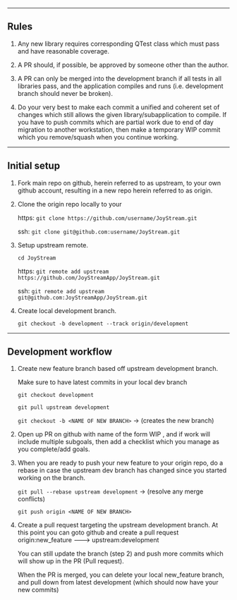 ------------------------------------------------------------
Rules
------------------------------------------------------------

1. Any new library requires corresponding QTest class which
must pass and have reasonable coverage.

2. A PR should, if possible, be approved by someone other than
the author.

3. A PR can only be merged into the development branch if
all tests in all libraries pass, and the application compiles
and runs (i.e. development branch should never be broken).

4. Do your very best to make each commit a unified and coherent
set of changes which still allows the given library/subapplication
to compile. If you have to push commits which are partial work
due to end of day migration to another workstation, then make 
a temporary WIP commit which you remove/squash when you continue working.

------------------------------------------------------------
Initial setup
------------------------------------------------------------

1. Fork main repo on github, herein referred to as upstream,
to your own github account, resulting in a new repo herein
referred to as origin.

2. Clone the origin repo locally to your 
  
    https: `git clone https://github.com/username/JoyStream.git` 
  
    ssh: `git clone git@github.com:username/JoyStream.git`

3. Setup upstream remote.
  
    `cd JoyStream`
  
    https: `git remote add upstream https://github.com/JoyStreamApp/JoyStream.git`
  
    ssh: `git remote add upstream git@github.com:JoyStreamApp/JoyStream.git`

4. Create local development branch.
  
    `git checkout -b development --track origin/development`

------------------------------------------------------------
Development workflow
------------------------------------------------------------

1. Create new feature branch based off upstream development branch.
  
    Make sure to have latest commits in your local dev branch
  
    `git checkout development`
  
    `git pull upstream development`
  
    `git checkout -b <NAME OF NEW BRANCH>` -> (creates the new branch)

2. Open up PR on github with name of the form WIP <DESCRIPTION>, and 
if work will include multiple subgoals, then add a checklist which you manage
as you complete/add goals.

3. When you are ready to push your new feature to your origin repo, do a rebase in case the upstream dev branch
has changed since you started working on the branch. 
  
    `git pull --rebase upstream development` -> (resolve any merge conflicts)
  
    `git push origin <NAME OF NEW BRANCH>`

4. Create a pull request targeting the upstream development branch.
    At this point you can goto github and create a pull request origin:new_feature ---> upstream:development
  
    You can still update the branch (step 2) and push more commits which will show up in the PR (Pull request).
  
    When the PR is merged, you can delete your local new_feature branch, and pull down from latest development (which should now have your new commits)







